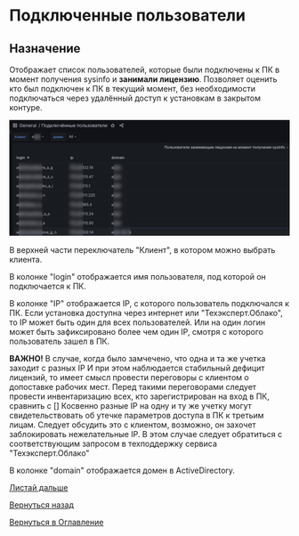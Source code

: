 # Подключенные пользователи

## Назначение

Отображает список пользователей, которые были подключены к ПК в момент получения sysinfo и **занимали лицензию**.
Позволяет оценить кто был подключен к ПК в текущий момент, без необходимости подключаться через удалённый доступ
к установкам в закрытом контуре.

![Подключённые пользователи](img/kodeks-connected/connected-people.png "Подключённые пользователи")

В верхней части переключатель "Клиент", в котором можно выбрать клиента. 

В колонке "login" отображается имя пользователя, под которой он подключается к ПК.

В колонке "IP" отображается IP, с которого пользователь подключался к ПК. 
Если установка доступна через интернет или "Техэксперт.Облако", то IP может быть один для всех пользователей.
Или на один логин может быть зафиксировано более чем один IP, смотря с которого пользователь зашел в ПК.

**ВАЖНО!** В случае, когда было замчечено, что одна и та же учетка заходит с разных IP И при этом наблюдается стабильный дефицит лицензий,
то имеет смысл провести переговоры с клиентом о допоставке рабочих мест.
Перед такими переговорами следует провести инвентаризацию всех, кто зарегистрирован на вход в ПК, сравнить с []
Косвенно разные IP на одну и ту же учетку могут свидетельствовать об утечке параметров доступа в ПК к третьим лицам.
Следует обсудить это с клиентом, возможно, он захочет заблокировать нежелательные IP.
В этом случае следует обратиться с соответствующим запросом в техподдержку сервиса "Техэксперт.Облако"

В колонке "domain" отображается домен в ActiveDirectory.

[Листай дальше](072-search-query.md)

[Вернуться назад](060-dashboards.md)

[Вернуться в Оглавление](Readme.md)
